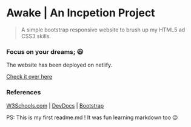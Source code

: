 # Awake | An Incpetion Project
> A simple bootstrap responsive website to brush up my HTML5 ad CSS3 skills. 

### **Focus on your dreams;** :smiley:

The website has been deployed on netlify. 

[Check it over here](https://awaken.netlify.app/)

### References
[W3Schools.com](https://www.w3schools.com/html/html5_intro.asp)
 | [DevDocs](https://devdocs.io/css/)
 | [Bootstrap](https://getbootstrap.com/docs/4.0/getting-started/introduction/)

PS: This is my first readme.md ! It was fun learning markdown too 😉
